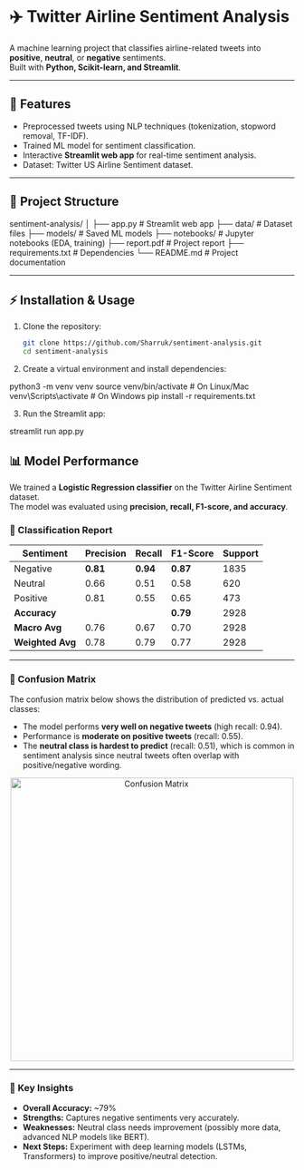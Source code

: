 # ✈️ Twitter Airline Sentiment Analysis

A machine learning project that classifies airline-related tweets into **positive**, **neutral**, or **negative** sentiments.  
Built with **Python, Scikit-learn, and Streamlit**.

---

## 🚀 Features
- Preprocessed tweets using NLP techniques (tokenization, stopword removal, TF-IDF).
- Trained ML model for sentiment classification.
- Interactive **Streamlit web app** for real-time sentiment analysis.
- Dataset: Twitter US Airline Sentiment dataset.

---

## 📂 Project Structure
sentiment-analysis/
│
├── app.py # Streamlit web app
├── data/ # Dataset files
├── models/ # Saved ML models
├── notebooks/ # Jupyter notebooks (EDA, training)
├── report.pdf # Project report
├── requirements.txt # Dependencies
└── README.md # Project documentation


---

## ⚡ Installation & Usage

1. Clone the repository:
   ```bash
   git clone https://github.com/Sharruk/sentiment-analysis.git
   cd sentiment-analysis


2. Create a virtual environment and install dependencies:

python3 -m venv venv
source venv/bin/activate    # On Linux/Mac
venv\Scripts\activate       # On Windows
pip install -r requirements.txt

3. Run the Streamlit app:

streamlit run app.py


## 📊 Model Performance

We trained a **Logistic Regression classifier** on the Twitter Airline Sentiment dataset.  
The model was evaluated using **precision, recall, F1-score, and accuracy**.

### 🔹 Classification Report

| Sentiment  | Precision | Recall | F1-Score | Support |
|------------|-----------|--------|----------|---------|
| Negative   | **0.81**  | **0.94** | **0.87** | 1835    |
| Neutral    | 0.66      | 0.51   | 0.58     | 620     |
| Positive   | 0.81      | 0.55   | 0.65     | 473     |
| **Accuracy** |         |        | **0.79** | 2928    |
| **Macro Avg** | 0.76   | 0.67   | 0.70     | 2928    |
| **Weighted Avg** | 0.78 | 0.79   | 0.77     | 2928    |

---

### 🔹 Confusion Matrix

The confusion matrix below shows the distribution of predicted vs. actual classes:

- The model performs **very well on negative tweets** (high recall: 0.94).
- Performance is **moderate on positive tweets** (recall: 0.55).
- The **neutral class is hardest to predict** (recall: 0.51), which is common in sentiment analysis since neutral tweets often overlap with positive/negative wording.

<p align="center">
  <img src="notebooks/confusion_matrix.png" alt="Confusion Matrix" width="500"/>
</p>

---

### 🔹 Key Insights
- **Overall Accuracy:** ~79%  
- **Strengths:** Captures negative sentiments very accurately.  
- **Weaknesses:** Neutral class needs improvement (possibly more data, advanced NLP models like BERT).  
- **Next Steps:** Experiment with deep learning models (LSTMs, Transformers) to improve positive/neutral detection.  


